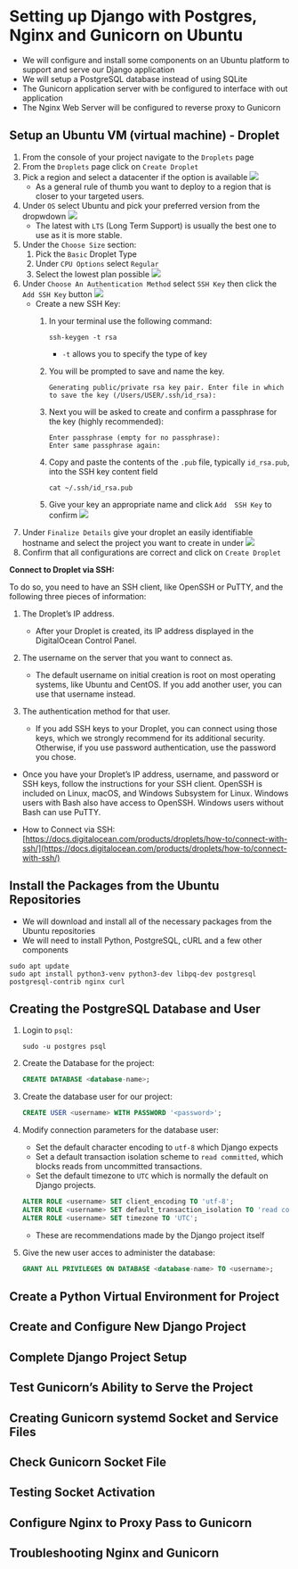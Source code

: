 # Setting up Django with Postgres, Nginx and Gunicorn on Ubuntu

- We will configure and install some components on an Ubuntu platform to support and serve our Django application 
- We will setup a PostgreSQL database instead of using SQLite 
- The Gunicorn application server with be configured to interface with out application
- The Nginx Web Server will be configured to reverse proxy to Gunicorn

## Setup an Ubuntu VM (virtual machine) - Droplet

1. From the console of your project navigate to the `Droplets` page
2. From the `Droplets` page click on `Create Droplet`
3. Pick a region and select a datacenter if the option is available
        ![](example_imgs/1.3.png)
    - As a general rule of thumb you want to deploy to a region that is closer to your targeted users.
4. Under `OS` select Ubuntu and pick your preferred version from the dropwdown
        ![](example_imgs/1.4.png)
    - The latest with `LTS` (Long Term Support) is usually the best one to use as it is more stable.
5. Under the `Choose Size` section:
   1. Pick the `Basic` Droplet Type
   2. Under `CPU Options` select `Regular`
   3. Select the lowest plan possible
        ![](example_imgs/1.5.png)
6. Under `Choose An Authentication Method` select `SSH Key` then click the `Add SSH Key` button
    ![](example_imgs/1.6.2.png)
    - Create a new SSH Key:
        1. In your terminal use the following command:
            ```shell
            ssh-keygen -t rsa
            ```
            - `-t` allows you to specify the type of key
        2. You will be prompted to save and name the key.

            ```shell
            Generating public/private rsa key pair. Enter file in which to save the key (/Users/USER/.ssh/id_rsa):
            ```
        3. Next you will be asked to create and confirm a passphrase for the key (highly recommended):
            ```shell
            Enter passphrase (empty for no passphrase):
            Enter same passphrase again:
            ```
        4. Copy and paste the contents of the `.pub` file, typically `id_rsa.pub`, into the SSH key content field
            ```shell
            cat ~/.ssh/id_rsa.pub
            ```
        5. Give your key an appropriate name and click `Add  SSH Key` to confirm
    ![](example_imgs/1.6.3.png)
7. Under `Finalize Details` give your droplet an easily identifiable hostname and select the project you want to create in under
   ![](example_imgs/1.7.png)
8. Confirm that all configurations are correct and click on `Create Droplet`

**Connect to Droplet via SSH:**

To do so, you need to have an SSH client, like OpenSSH or PuTTY, and the following three pieces of information:

1. The Droplet’s IP address.
    - After your Droplet is created, its IP address displayed in the DigitalOcean Control Panel.

2. The username on the server that you want to connect as.
    - The default username on initial creation is root on most operating systems, like Ubuntu and CentOS. If you add another user, you can use that username instead.

3. The authentication method for that user.
    - If you add SSH keys to your Droplet, you can connect using those keys, which we strongly recommend for its additional security. Otherwise, if you use password authentication, use the password you chose.

- Once you have your Droplet’s IP address, username, and password or SSH keys, follow the instructions for your SSH client. OpenSSH is included on Linux, macOS, and Windows Subsystem for Linux. Windows users with Bash also have access to OpenSSH. Windows users without Bash can use PuTTY.

- How to Connect via SSH: [https://docs.digitalocean.com/products/droplets/how-to/connect-with-ssh/](https://docs.digitalocean.com/products/droplets/how-to/connect-with-ssh/)

## Install the Packages from the Ubuntu Repositories

- We will download and install all of the necessary packages from the Ubuntu repositories
- We will need to install Python, PostgreSQL, cURL and a few other components

```shell
sudo apt update
sudo apt install python3-venv python3-dev libpq-dev postgresql postgresql-contrib nginx curl
```

## Creating the PostgreSQL Database and User

1. Login to `psql`:
    ```shell
    sudo -u postgres psql
    ```

2. Create the Database for the project:
    ```sql
    CREATE DATABASE <database-name>;
    ```

3. Create the database user for our project:
    ```sql
    CREATE USER <username> WITH PASSWORD '<password>';
    ```

4. Modify connection parameters for the database user:
    - Set the default character encoding to `utf-8` which Django expects
    - Set a default transaction isolation scheme to `read committed`, which blocks reads from uncommitted transactions.
    - Set the default timezone to `UTC` which is normally the default on Django projects.

    ```sql
    ALTER ROLE <username> SET client_encoding TO 'utf-8';
    ALTER ROLE <username> SET default_transaction_isolation TO 'read committed';
    ALTER ROLE <username> SET timezone TO 'UTC';
    ```

    - These are recommendations made by the Django project itself

5. Give the new user acces to administer the database:
    ```sql
    GRANT ALL PRIVILEGES ON DATABASE <database-name> TO <username>;
    ```

## Create a Python Virtual Environment for Project
## Create and Configure New Django Project
## Complete Django Project Setup
## Test Gunicorn’s Ability to Serve the Project
## Creating Gunicorn systemd Socket and Service Files
## Check Gunicorn Socket File
## Testing Socket Activation
## Configure Nginx to Proxy Pass to Gunicorn
## Troubleshooting Nginx and Gunicorn
